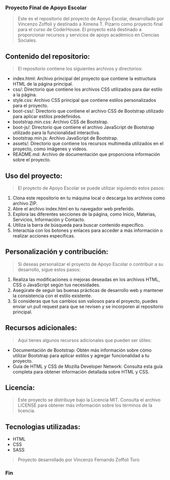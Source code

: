 ### Proyecto Final de Apoyo Escolar
> Este es el repositorio del proyecto de Apoyo Escolar, desarrollado por Vincenzo Zoffoli y destinado a Ximena T. Pizarro como proyecto final para el curso de CoderHouse. El proyecto está destinado a proporcionar recursos y servicios de apoyo académico en Ciencias Sociales.

## Contenido del repositorio:
> El repositorio contiene los siguientes archivos y directorios:

- index.html: Archivo principal del proyecto que contiene la estructura HTML de la página principal.
- css/: Directorio que contiene los archivos CSS utilizados para dar estilo a la página.
- style.css: Archivo CSS principal que contiene estilos personalizados para el proyecto.
- boot-css/: Directorio que contiene el archivo CSS de Bootstrap utilizado para aplicar estilos predefinidos.
- bootstrap.min.css: Archivo CSS de Bootstrap.
- boot-js/: Directorio que contiene el archivo JavaScript de Bootstrap utilizado para la funcionalidad interactiva.
- bootstrap.min.js: Archivo JavaScript de Bootstrap.
- assets/: Directorio que contiene los recursos multimedia utilizados en el proyecto, como imágenes y videos.
- README.md: Archivo de documentación que proporciona información sobre el proyecto.

## Uso del proyecto:
>El proyecto de Apoyo Escolar se puede utilizar siguiendo estos pasos:

1) Clona este repositorio en tu máquina local o descarga los archivos como archivo ZIP.
2) Abre el archivo index.html en tu navegador web preferido.
3) Explora las diferentes secciones de la página, como Inicio, Materias, Servicios, Información y Contacto.
4) Utiliza la barra de búsqueda para buscar contenido específico.
5) Interactúa con los botones y enlaces para acceder a más información o realizar acciones específicas.

## Personalización y contribución:
> Si deseas personalizar el proyecto de Apoyo Escolar o contribuir a su desarrollo, sigue estos pasos:

1) Realiza las modificaciones o mejoras deseadas en los archivos HTML, CSS o JavaScript según tus necesidades.
2) Asegúrate de seguir las buenas prácticas de desarrollo web y mantener la consistencia con el estilo existente.
3) Si consideras que tus cambios son valiosos para el proyecto, puedes enviar un pull request para que se revisen y se incorporen al repositorio principal.

## Recursos adicionales: 
>Aquí tienes algunos recursos adicionales que pueden ser útiles:

- Documentación de Bootstrap: Obtén más información sobre cómo utilizar Bootstrap para aplicar estilos y agregar funcionalidad a tu proyecto.
- Guía de HTML y CSS de Mozilla Developer Network: Consulta esta guía completa para obtener información detallada sobre HTML y CSS.

## Licencia:
>Este proyecto se distribuye bajo la Licencia MIT. Consulta el archivo LICENSE para obtener más información sobre los términos de la licencia.

## Tecnologias utilizadas:
- HTML
- CSS
- SASS

>Proyecto desarrollado por Vincenzo Fernando Zoffoli Toro

### Fin